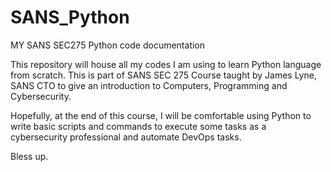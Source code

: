 # SANS_Python

MY SANS SEC275 Python code documentation

This repository will house all my codes I am using to learn Python language from scratch. This is part of SANS SEC 275 Course  taught by James Lyne, SANS CTO to give an introduction to Computers, Programming and Cybersecurity. 

Hopefully, at the end of this course, I will be comfortable using Python to write basic scripts and commands to execute some tasks as a cybersecurity professional and automate DevOps tasks. 

Bless up. 


